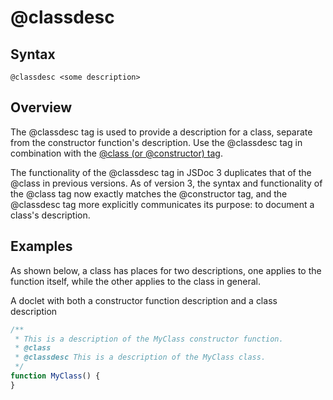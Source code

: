# @classdesc
## Syntax

`@classdesc <some description>`

## Overview

The @classdesc tag is used to provide a description for a class, separate from the constructor function's description. Use the @classdesc tag in combination with the [@class (or @constructor) tag](https://jsdoc.app/tags-class.html).

The functionality of the @classdesc tag in JSDoc 3 duplicates that of the @class in previous versions. As of version 3, the syntax and functionality of the @class tag now exactly matches the @constructor tag, and the @classdesc tag more explicitly communicates its purpose: to document a class's description.

## Examples

As shown below, a class has places for two descriptions, one applies to the function itself, while the other applies to the class in general.

A doclet with both a constructor function description and a class description

```javascript
/**
 * This is a description of the MyClass constructor function.
 * @class
 * @classdesc This is a description of the MyClass class.
 */
function MyClass() {
}
```